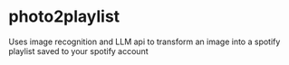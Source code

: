 # photo2playlist
Uses image recognition and LLM api to transform an image into a spotify playlist saved to your spotify account
